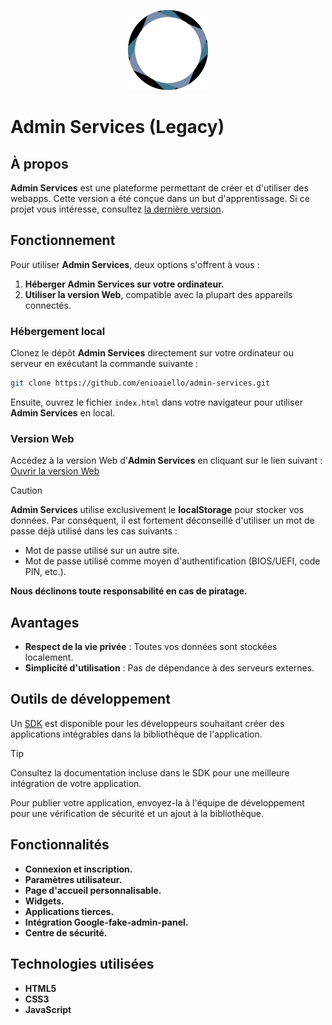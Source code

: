 <p align="center">
    <img src="assets/img/logo.png" alt="Admin Services Logo" height="128">
</p>

# Admin Services (Legacy)

## À propos

**Admin Services** est une plateforme permettant de créer et d'utiliser des webapps. Cette version a été conçue dans un but d'apprentissage. Si ce projet vous intéresse, consultez [la dernière version](https://github.com/enioaiello/admin-services/).

## Fonctionnement

Pour utiliser **Admin Services**, deux options s'offrent à vous :

1. **Héberger Admin Services sur votre ordinateur.**
2. **Utiliser la version Web**, compatible avec la plupart des appareils connectés.

### Hébergement local

Clonez le dépôt **Admin Services** directement sur votre ordinateur ou serveur en exécutant la commande suivante :

```bash
git clone https://github.com/enioaiello/admin-services.git
```

Ensuite, ouvrez le fichier `index.html` dans votre navigateur pour utiliser **Admin Services** en local.

### Version Web

Accédez à la version Web d'**Admin Services** en cliquant sur le lien suivant : [Ouvrir la version Web](https://enioaiello.github.io/admin-services-legacy/)

> [!CAUTION]  
> **Admin Services** utilise exclusivement le **localStorage** pour stocker vos données. Par conséquent, il est fortement déconseillé d'utiliser un mot de passe déjà utilisé dans les cas suivants :  
> - Mot de passe utilisé sur un autre site.  
> - Mot de passe utilisé comme moyen d'authentification (BIOS/UEFI, code PIN, etc.).  
>  
> **Nous déclinons toute responsabilité en cas de piratage.**

## Avantages

- **Respect de la vie privée** : Toutes vos données sont stockées localement.
- **Simplicité d'utilisation** : Pas de dépendance à des serveurs externes.

## Outils de développement

Un [SDK](assets/files/sdk.zip) est disponible pour les développeurs souhaitant créer des applications intégrables dans la bibliothèque de l'application.

> [!TIP]  
> Consultez la documentation incluse dans le SDK pour une meilleure intégration de votre application.

Pour publier votre application, envoyez-la à l'équipe de développement pour une vérification de sécurité et un ajout à la bibliothèque.

## Fonctionnalités

- **Connexion et inscription.**
- **Paramètres utilisateur.**
- **Page d'accueil personnalisable.**
- **Widgets.**
- **Applications tierces.**
- **Intégration Google-fake-admin-panel.**
- **Centre de sécurité.**

## Technologies utilisées

- **HTML5**
- **CSS3**
- **JavaScript**